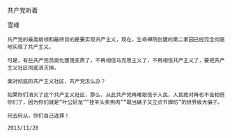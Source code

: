 共产党听着

雪峰


    共产党的最高纲领和最终目的是要实现共产主义，现在，生命禅院创建的第二家园已经完全彻底地实现了共产主义。

    可是，有些共产党员腐化堕落变质了，不再相信马克思主义了，不再相信共产主义了，要把共产主义社区彻底消灭掉。

    面对彻底的共产主义社区，共产党怎么办？

    如果你们消灭了这个共产主义社区，那么，从此共产党再难取信于人民，人民绝对再也不会相信你们了，因为你们就是“叶公好龙”“挂羊头卖狗肉”“既当婊子又立贞节牌坊”的世界级大骗子。

    何去何从，你们自己选择！

    2013/11/28



